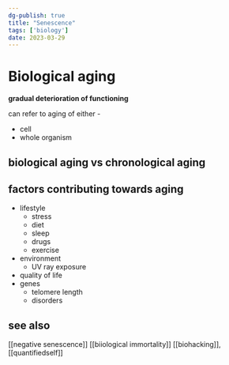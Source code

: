 ```yaml
---
dg-publish: true
title: "Senescence"
tags: ['biology']
date: 2023-03-29
---
```


# Biological aging

**gradual deterioration of functioning**

can refer to aging of either - 
- cell 
- whole organism

## biological aging vs chronological aging 

## factors contributing towards aging 
- lifestyle
	- stress
	- diet 
	- sleep 
	- drugs
	- exercise
- environment 
	- UV ray exposure
- quality of life 
- genes 
	- telomere length
	- disorders
## see also
[[negative senescence]]
[[biiological immortality]]
[[biohacking]],[[quantifiedself]]

